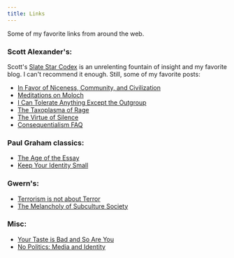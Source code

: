 ```yaml
---
title: Links
---
```


Some of my favorite links from around the web.

### Scott Alexander's:

Scott's [Slate Star Codex](http://slatestarcodex.com/) is an unrelenting fountain of insight and my favorite blog. I can't recommend it enough. Still, some of my favorite posts:

- [In Favor of Niceness, Community, and Civilization](http://slatestarcodex.com/2014/02/23/in-favor-of-niceness-community-and-civilization/)
- [Meditations on Moloch](http://slatestarcodex.com/2014/07/30/meditations-on-moloch/)
- [I Can Tolerate Anything Except the Outgroup](http://slatestarcodex.com/2014/09/30/i-can-tolerate-anything-except-the-outgroup/)
- [The Taxoplasma of Rage](http://slatestarcodex.com/2014/12/17/the-toxoplasma-of-rage/)
- [The Virtue of Silence](http://slatestarcodex.com/2013/06/14/the-virtue-of-silence/)
- [Consequentialism FAQ](http://raikoth.net/consequentialism.html)

### Paul Graham classics:

- [The Age of the Essay](http://www.paulgraham.com/essay.html)
- [Keep Your Identity Small](http://www.paulgraham.com/identity.html)

### Gwern's:

- [Terrorism is not about Terror](http://www.gwern.net/Terrorism%20is%20not%20about%20Terror)
- [The Melancholy of Subculture Society](http://www.gwern.net/The%20Melancholy%20of%20Subculture%20Society)

### Misc:

- [Your Taste is Bad and So Are You](http://wrongeverytime.com/2014/09/08/your-taste-is-bad-and-so-are-you/)
- [No Politics: Media and Identity](http://wrongeverytime.com/2015/04/13/no-politics-media-and-identity/)
